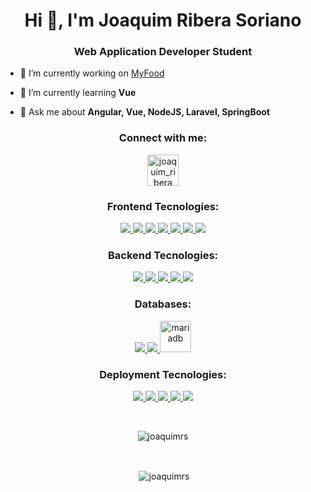 <h1 align="center">Hi 👋, I'm Joaquim Ribera Soriano</h1>
<h3 align="center">Web Application Developer Student</h3>



- 🔭 I’m currently working on [MyFood](https://github.com/gfmois/Vue_Laravel_Go_Spring_MyFood)

- 🌱 I’m currently learning **Vue**

- 💬 Ask me about **Angular, Vue, NodeJS, Laravel, SpringBoot**

<h3 align="center">Connect with me:</h3>
<p align="center">
<a href="https://twitter.com/joaquim_ribera" target="blank"><img align="center" src="https://raw.githubusercontent.com/rahuldkjain/github-profile-readme-generator/master/src/images/icons/Social/twitter.svg" alt="joaquim_ribera" height="50" width="50" /></a>
</p>

<h3 align="center">Frontend Tecnologies:</h3>
<p align="center"> 
<a href="https://www.w3schools.com/html/">
    <img src="https://skillicons.dev/icons?i=html" />
</a>
<a href="https://www.w3schools.com/css/default.asp">
    <img src="https://skillicons.dev/icons?i=css" />
</a>
<a href="https://www.javascript.com/">
    <img src="https://skillicons.dev/icons?i=js" />
</a>
<a href="https://jquery.com/">
    <img src="https://skillicons.dev/icons?i=jquery" />
</a>
<a href="https://www.typescriptlang.org/">
    <img src="https://skillicons.dev/icons?i=ts" />
</a>
<a href="https://angular.io/">
    <img src="https://skillicons.dev/icons?i=angular" />
</a>
<a href="https://vuejs.org/">
    <img src="https://skillicons.dev/icons?i=vue" />
</a>
</p>
<h3 align="center">Backend Tecnologies:</h3>
<p align="center"> 
<a href="https://www.php.net/">
  <img src="https://skillicons.dev/icons?i=php" />
</a>
<a href="https://www.java.com/es/">
  <img src="https://skillicons.dev/icons?i=java" />
</a>
<a href="https://nodejs.org/en/">
    <img src="https://skillicons.dev/icons?i=nodejs" />
</a>
<a href="https://laravel.com/">
    <img src="https://skillicons.dev/icons?i=laravel" />
</a>
<a href="https://spring.io/projects/spring-boot">
    <img src="https://skillicons.dev/icons?i=spring" />
</a>
</p>
<h3 align="center">Databases:</h3>
<p align="center"> 
<a href="https://www.mysql.com/">
    <img src="https://skillicons.dev/icons?i=mysql" />
</a>
<a href="https://www.mongodb.com/home">
    <img src="https://skillicons.dev/icons?i=mongodb" />
</a>
<a href="https://mariadb.org/" target="_blank" rel="noreferrer"> 
  <img src="https://www.vectorlogo.zone/logos/mariadb/mariadb-icon.svg" alt="mariadb" width="50" height="50"/> 
</a> 
</p>

<h3 align="center">Deployment Tecnologies:</h3>
<p align="center"> 
<a href="https://git-scm.com/">
    <img src="https://skillicons.dev/icons?i=git" />
</a>
<a href="https://github.com/features/actions">
    <img src="https://skillicons.dev/icons?i=githubactions" />
</a>
<a href="https://www.docker.com/">
    <img src="https://skillicons.dev/icons?i=docker" />
</a>
<a href="https://www.gnu.org/software/bash/">
    <img src="https://skillicons.dev/icons?i=bash" />
</a>
<a href="https://learn.microsoft.com/es-es/powershell/scripting/overview?view=powershell-7.3">
    <img src="https://skillicons.dev/icons?i=powershell" />
</a>
</p>
<br>
<p align="center"><img align="center" src="https://github-readme-stats.vercel.app/api/top-langs?username=joaquimrs&show_icons=true&locale=en&layout=compact" alt="joaquimrs" /></p>
<br>
<p align="center">&nbsp;<img align="center" src="https://github-readme-stats.vercel.app/api?username=joaquimrs&show_icons=true&locale=en" alt="joaquimrs" /></p>

